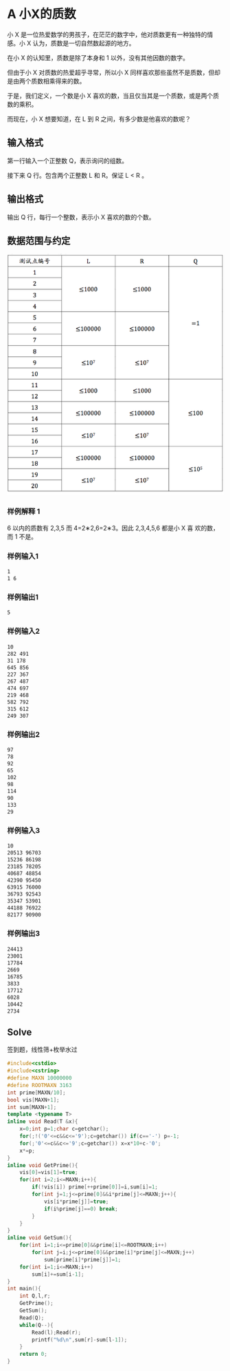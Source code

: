 # A 小X的质数
小 X 是一位热爱数学的男孩子，在茫茫的数字中，他对质数更有一种独特的情感。小 X 认为，质数是一切自然数起源的地方。

在小 X 的认知里，质数是除了本身和 1 以外，没有其他因数的数字。

但由于小 X 对质数的热爱超乎寻常，所以小 X 同样喜欢那些虽然不是质数，但却是由两个质数相乘得来的数。

于是，我们定义，一个数是小 X 喜欢的数，当且仅当其是一个质数，或是两个质数的乘积。

而现在，小 X 想要知道，在 L 到 R 之间，有多少数是他喜欢的数呢？

## 输入格式

第一行输入一个正整数 Q，表示询问的组数。

接下来 Q 行。包含两个正整数 L 和 R。保证 L &lt; R 。

## 输出格式

输出 Q 行，每行一个整数，表示小 X 喜欢的数的个数。

## 数据范围与约定

![](/assets/jisuankenoip20174a.png)

### 样例解释 1

6 以内的质数有 2,3,5 而 4=2∗2,6=2∗3。因此 2,3,4,5,6 都是小 X 喜 欢的数，而 1 不是。

### 样例输入1
```
1
1 6
```
### 样例输出1
```
5
```
### 样例输入2
```
10
282 491
31 178
645 856
227 367
267 487
474 697
219 468
582 792
315 612
249 307
```
### 样例输出2
```
97
78
92
65
102
98
114
90
133
29
```
### 样例输入3
```
10
20513 96703
15236 86198
23185 78205
40687 48854
42390 95450
63915 76000
36793 92543
35347 53901
44188 76922
82177 90900
```
### 样例输出3
```
24413
23001
17784
2669
16785
3833
17712
6028
10442
2734
```
## Solve
签到题，线性筛+枚举水过
```cpp
#include<cstdio>
#include<cstring>
#define MAXN 10000000
#define ROOTMAXN 3163
int prime[MAXN/10];
bool vis[MAXN+1];
int sum[MAXN+1];
template <typename T>
inline void Read(T &x){
    x=0;int p=1;char c=getchar();
    for(;!('0'<=c&&c<='9');c=getchar()) if(c=='-') p=-1;
    for(;'0'<=c&&c<='9';c=getchar()) x=x*10+c-'0';
    x*=p;
}
inline void GetPrime(){
    vis[0]=vis[1]=true;
    for(int i=2;i<=MAXN;i++){
        if(!vis[i]) prime[++prime[0]]=i,sum[i]=1;
        for(int j=1;j<=prime[0]&&i*prime[j]<=MAXN;j++){
            vis[i*prime[j]]=true;
            if(i%prime[j]==0) break;
        }
    }
}
inline void GetSum(){
    for(int i=1;i<=prime[0]&&prime[i]<=ROOTMAXN;i++)
        for(int j=i;j<=prime[0]&&prime[i]*prime[j]<=MAXN;j++)
            sum[prime[i]*prime[j]]=1;
    for(int i=1;i<=MAXN;i++)
        sum[i]+=sum[i-1];
}
int main(){
    int Q,l,r;
    GetPrime();
    GetSum();
    Read(Q);
    while(Q--){
        Read(l);Read(r);
        printf("%d\n",sum[r]-sum[l-1]);
    }
    return 0;
}
```